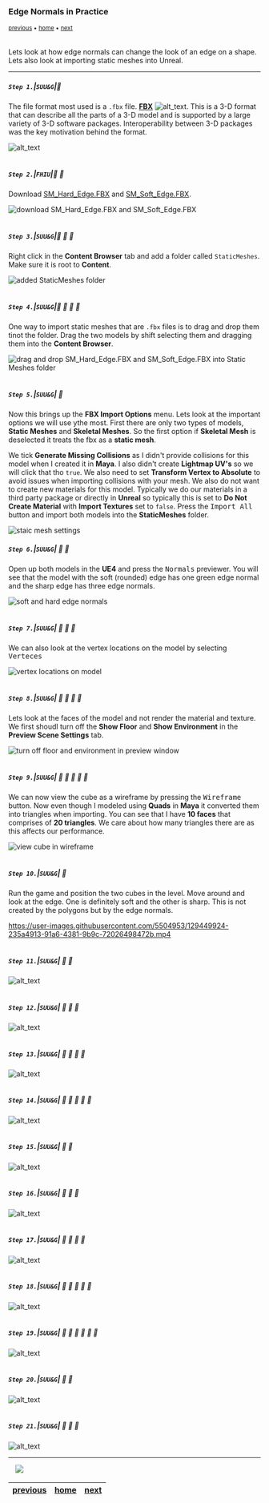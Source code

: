 <img src="https://via.placeholder.com/1000x4/45D7CA/45D7CA" alt="drawing" height="4px"/>

### Edge Normals in Practice

<sub>[previous](../lexicon/README.md#user-content-3-d-lexicon) • [home](../README.md#user-content-ue4-static-meshes) • [next](../)</sub>

<img src="https://via.placeholder.com/1000x4/45D7CA/45D7CA" alt="drawing" height="4px"/>

Lets look at how edge normals can change the look of an edge on a shape.  Lets also look at importing static meshes into Unreal. 
<br>

---


##### `Step 1.`\|`SUU&G`|:small_blue_diamond:

The file format most used is a `.fbx` file. **[FBX](https://en.wikipedia.org/wiki/FBX)**
![alt_text](images/.jpg).  This is a 3-D format that can describe all the parts of a 3-D model and is supported by a large variety of 3-D software packages.  Interoperability between 3-D packages was the key motivation behind the format.

![alt_text](images/.jpg)

<img src="https://via.placeholder.com/500x2/45D7CA/45D7CA" alt="drawing" height="2px" alt = ""/>

##### `Step 2.`\|`FHIU`|:small_blue_diamond: :small_blue_diamond: 

Download [SM_Hard_Edge.FBX](../Assets/SM_Hard_Edge.FBX) and [SM_Soft_Edge.FBX](../Assets/SM_Soft_Edge.FBX).  

![download SM_Hard_Edge.FBX and SM_Soft_Edge.FBX](images/DownloadCubes.jpg)


<img src="https://via.placeholder.com/500x2/45D7CA/45D7CA" alt="drawing" height="2px" alt = ""/>

##### `Step 3.`\|`SUU&G`|:small_blue_diamond: :small_blue_diamond: :small_blue_diamond:

Right click in the **Content Browser** tab and add a folder called `StaticMeshes`.  Make sure it is root to **Content**.  

![added StaticMeshes folder](images/AddStaticMeshesFolder.jpg)

<img src="https://via.placeholder.com/500x2/45D7CA/45D7CA" alt="drawing" height="2px" alt = ""/>

##### `Step 4.`\|`SUU&G`|:small_blue_diamond: :small_blue_diamond: :small_blue_diamond: :small_blue_diamond:

One way to import static meshes that are `.fbx` files is to drag and drop them tinot the folder. Drag the two models by shift selecting them and dragging them into the **Content Browser**.  

![drag and drop SM_Hard_Edge.FBX and SM_Soft_Edge.FBX into Static Meshes folder](images/DragAndDropImport.jpg)

<img src="https://via.placeholder.com/500x2/45D7CA/45D7CA" alt="drawing" height="2px" alt = ""/>

##### `Step 5.`\|`SUU&G`| :small_orange_diamond:

Now this brings up the **FBX Import Options** menu.  Lets look at the important options we will use ythe most.  First there are only two types of models, **Static Meshes** and **Skeletal Meshes**.  So the first option if **Skeletal Mesh** is deselected it treats the fbx as a **static mesh**.

We tick **Generate Missing Collisions** as I didn't provide collisions for this model when I created it in **Maya**.  I also didn't create **Lightmap UV's** so we will click that tho `true`.  We also need to set **Transform Vertex to Absolute** to avoid issues when importing collisions with your mesh. We also do not want to create new materials for this model.  Typically we do our materials in a third party package or directly in **Unreal** so typically this is set to **Do Not Create Material** with **Import Textures** set to `false`. Press the <kbd>Import All</kbd> button and import both models into the **StaticMeshes** folder.

![staic mesh settings](images/StaticMeshImportSettings.jpg)
<img src="https://via.placeholder.com/500x2/45D7CA/45D7CA" alt="drawing" height="2px" alt = ""/>

##### `Step 6.`\|`SUU&G`| :small_orange_diamond: :small_blue_diamond:

Open up both models in the **UE4** and press the <kbd>Normals</kbd> previewer.  You will see that the model with the soft (rounded) edge has one green edge normal and the sharp edge has three edge normals.

![soft and hard edge normals](images/LookAtEdgeNormals.jpg)

<img src="https://via.placeholder.com/500x2/45D7CA/45D7CA" alt="drawing" height="2px" alt = ""/>

##### `Step 7.`\|`SUU&G`| :small_orange_diamond: :small_blue_diamond: :small_blue_diamond:

We can also look at the vertex locations on the model by selecting <kbd>Verteces</kbd>

![vertex locations on model](images/VertextLocation.jpg)

<img src="https://via.placeholder.com/500x2/45D7CA/45D7CA" alt="drawing" height="2px" alt = ""/>

##### `Step 8.`\|`SUU&G`| :small_orange_diamond: :small_blue_diamond: :small_blue_diamond: :small_blue_diamond:

Lets look at the faces of the model and not render the material and texture.  We first shoudl turn off the **Show Floor** and **Show Environment** in the **Preview Scene Settings** tab.

![turn off floor and environment in preview window](images/TurnOffBackground.jpg)

<img src="https://via.placeholder.com/500x2/45D7CA/45D7CA" alt="drawing" height="2px" alt = ""/>

##### `Step 9.`\|`SUU&G`| :small_orange_diamond: :small_blue_diamond: :small_blue_diamond: :small_blue_diamond: :small_blue_diamond:

We can now view the cube as a wireframe by pressing the <kbd>Wireframe</kbd> button.  Now even though I modeled using **Quads** in **Maya** it converted them into triangles when importing.  You can see that I have **10 faces** that comprises of **20 triangles**.  We care about how many triangles there are as this affects our performance.

![view cube in wireframe](images/WireframeModelViewer.jpg)

<img src="https://via.placeholder.com/500x2/45D7CA/45D7CA" alt="drawing" height="2px" alt = ""/>

##### `Step 10.`\|`SUU&G`| :large_blue_diamond:

Run the game and position the two cubes in the level.  Move around and look at the edge. One is definitely soft and the other is sharp.  This is not created by the polygons but by the edge normals.

https://user-images.githubusercontent.com/5504953/129449924-235a4913-91a6-4381-9b9c-72026498472b.mp4

<img src="https://via.placeholder.com/500x2/45D7CA/45D7CA" alt="drawing" height="2px" alt = ""/>

##### `Step 11.`\|`SUU&G`| :large_blue_diamond: :small_blue_diamond: 

![alt_text](images/.jpg)

<img src="https://via.placeholder.com/500x2/45D7CA/45D7CA" alt="drawing" height="2px" alt = ""/>


##### `Step 12.`\|`SUU&G`| :large_blue_diamond: :small_blue_diamond: :small_blue_diamond: 

![alt_text](images/.jpg)

<img src="https://via.placeholder.com/500x2/45D7CA/45D7CA" alt="drawing" height="2px" alt = ""/>

##### `Step 13.`\|`SUU&G`| :large_blue_diamond: :small_blue_diamond: :small_blue_diamond:  :small_blue_diamond: 

![alt_text](images/.jpg)

<img src="https://via.placeholder.com/500x2/45D7CA/45D7CA" alt="drawing" height="2px" alt = ""/>

##### `Step 14.`\|`SUU&G`| :large_blue_diamond: :small_blue_diamond: :small_blue_diamond: :small_blue_diamond:  :small_blue_diamond: 

![alt_text](images/.jpg)

<img src="https://via.placeholder.com/500x2/45D7CA/45D7CA" alt="drawing" height="2px" alt = ""/>

##### `Step 15.`\|`SUU&G`| :large_blue_diamond: :small_orange_diamond: 

![alt_text](images/.jpg)

<img src="https://via.placeholder.com/500x2/45D7CA/45D7CA" alt="drawing" height="2px" alt = ""/>

##### `Step 16.`\|`SUU&G`| :large_blue_diamond: :small_orange_diamond:   :small_blue_diamond: 

![alt_text](images/.jpg)

<img src="https://via.placeholder.com/500x2/45D7CA/45D7CA" alt="drawing" height="2px" alt = ""/>

##### `Step 17.`\|`SUU&G`| :large_blue_diamond: :small_orange_diamond: :small_blue_diamond: :small_blue_diamond:

![alt_text](images/.jpg)

<img src="https://via.placeholder.com/500x2/45D7CA/45D7CA" alt="drawing" height="2px" alt = ""/>

##### `Step 18.`\|`SUU&G`| :large_blue_diamond: :small_orange_diamond: :small_blue_diamond: :small_blue_diamond: :small_blue_diamond:

![alt_text](images/.jpg)

<img src="https://via.placeholder.com/500x2/45D7CA/45D7CA" alt="drawing" height="2px" alt = ""/>

##### `Step 19.`\|`SUU&G`| :large_blue_diamond: :small_orange_diamond: :small_blue_diamond: :small_blue_diamond: :small_blue_diamond: :small_blue_diamond:

![alt_text](images/.jpg)

<img src="https://via.placeholder.com/500x2/45D7CA/45D7CA" alt="drawing" height="2px" alt = ""/>

##### `Step 20.`\|`SUU&G`| :large_blue_diamond: :large_blue_diamond:

![alt_text](images/.jpg)

<img src="https://via.placeholder.com/500x2/45D7CA/45D7CA" alt="drawing" height="2px" alt = ""/>

##### `Step 21.`\|`SUU&G`| :large_blue_diamond: :large_blue_diamond: :small_blue_diamond:

![alt_text](images/.jpg)

___

<img src="https://via.placeholder.com/500x2/45D7CA/45D7CA" alt="drawing" height="2px" alt = ""/>

<img src="https://via.placeholder.com/1000x4/dba81a/dba81a" alt="drawing" height="4px" alt = ""/>

<img src="https://via.placeholder.com/1000x100/45D7CA/000000/?text=Next Up - ADD NEXT TITLE">

<img src="https://via.placeholder.com/1000x4/dba81a/dba81a" alt="drawing" height="4px" alt = ""/>

| [previous](../lexicon/README.md#user-content-3-d-lexicon)| [home](../README.md#user-content-ue4-static-meshes) | [next](../)|
|---|---|---|
